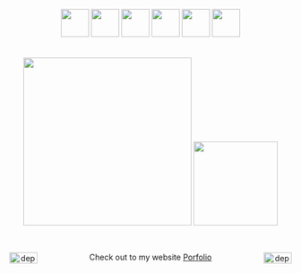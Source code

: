 
<p align="center">
  <img src="https://media3.giphy.com/media/ln7z2eWriiQAllfVcn/200w.webp" width="50">
  <img src="https://i.giphy.com/media/LMt9638dO8dftAjtco/200.webp" width="50">
  <img src="https://i.giphy.com/media/eNAsjO55tPbgaor7ma/200w.webp" width="50">
  <img src="https://i.giphy.com/media/VgGthkhUvGgOit7Y9i/200.webp" width="50">
  <img src="https://i.giphy.com/media/KzJkzjggfGN5Py6nkT/200.webp" width="50">
  <img src="https://i.giphy.com/media/IdyAQJVN2kVPNUrojM/200.webp" width="50"><br><br>
  <br>
  <img src="https://little.kylerconway.com/images/golang-what.gif" width="300">
  <img src="https://upload.wikimedia.org/wikipedia/commons/thumb/a/a8/NestJS.svg/1242px-NestJS.svg.png?20221211225055" width="150">
  
</p>
<br>

<p align="center" >
    Check out to my website <a href="https://www.theyashbansal.com" target="_blank">Porfolio</a>
<a href="https://twitter.com/itsyashbansal" target="_blank"><img align="left" src="https://cdn.jsdelivr.net/npm/simple-icons@3.0.1/icons/twitter.svg" alt="dephraiim" height="20" width="50" /></a>
<a href="https://linkedin.com/in/theyashbansal" target="_blank"><img align="right" src="https://cdn.jsdelivr.net/npm/simple-icons@3.0.1/icons/linkedin.svg" alt="dephraiim" height="20" width="50" /></a>

